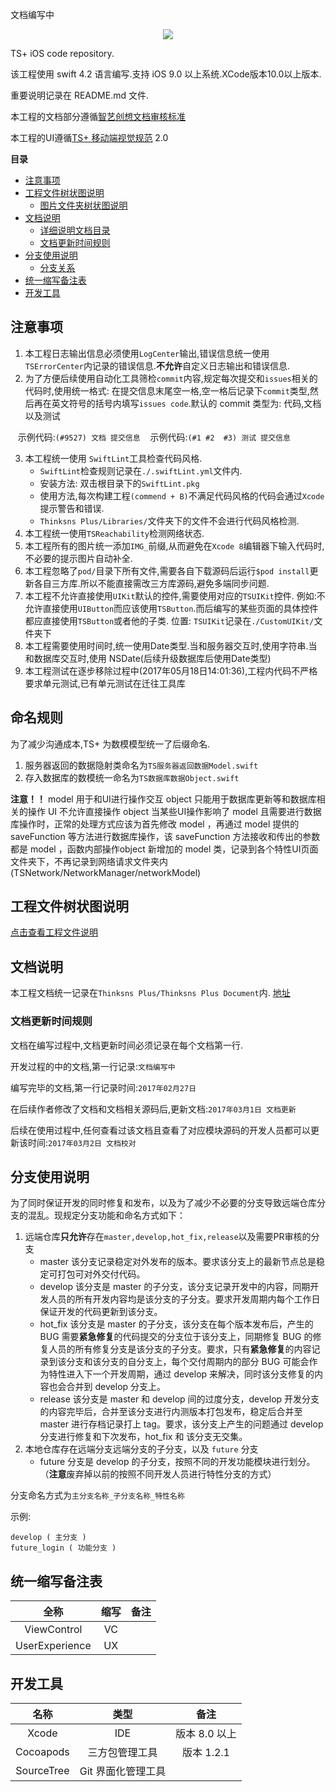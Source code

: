 文档编写中

<p align="center"><img src="http://oppt2zece.bkt.clouddn.com/plus.png"></p>

TS+ iOS code repository.

该工程使用 swift 4.2 语言编写.支持 iOS 9.0 以上系统.XCode版本10.0以上版本.

重要说明记录在 README.md 文件.

本工程的文档部分遵循[智艺创想文档审核标准](https://github.com/zhiyicx/mobile-devices-code-style-guide/wiki/智艺创想文档审核标准)

本工程的UI遵循[TS+ 移动端视觉规范](https://github.com/zhiyicx/thinksns-plus-document/tree/master/document/TS%2B%E8%A7%86%E8%A7%89%E8%A7%84%E8%8C%83%202.0) 2.0

**目录**

* [注意事项](#注意事项)
* [工程文件树状图说明](#工程文件树状图说明)
    * [图片文件夹树状图说明](#图片文件夹树状图说明)
* [文档说明](#文档说明)
    * [详细说明文档目录](https://github.com/slimkit/thinksns-plus-guide/tree/master/%E6%8A%80%E6%9C%AF%E6%96%87%E6%A1%A3/iOS%E7%AB%AF/Thinksns%20Plus%20Document)
    * [文档更新时间规则](#文档更新时间规则)
* [分支使用说明](#分支使用说明)
    * [分支关系](#分支关系)
* [统一缩写备注表](#统一缩写备注表)
* [开发工具](#开发工具)

## 注意事项

1. 本工程日志输出信息必须使用`LogCenter`输出,错误信息统一使用`TSErrorCenter`内记录的错误信息.**不允许**自定义日志输出和错误信息.
2. 为了方便后续使用自动化工具筛检`commit`内容,规定每次提交和`issues`相关的代码时,使用统一格式: 在提交信息末尾空一格,空一格后记录下`commit`类型,然后再在英文符号的括号内填写`issues code`.默认的 commit 类型为: 代码,文档以及测试

    示例代码:```(#9527) 文档 提交信息```
    示例代码:```(#1 #2  #3) 测试 提交信息```
 
3. 本工程统一使用 `SwiftLint`工具检查代码风格.
    * `SwiftLint`检查规则记录在`./.swiftLint.yml`文件内.
    * 安装方法: 双击根目录下的`SwiftLint.pkg`
    * 使用方法,每次构建工程`(commend + B)`不满足代码风格的代码会通过`Xcode`提示警告和错误.
    * `Thinksns Plus/Libraries/`文件夹下的文件不会进行代码风格检测.
4. 本工程统一使用`TSReachability`检测网络状态.
5. 本工程所有的图片统一添加`IMG_`前缀,从而避免在`Xcode 8`编辑器下输入代码时,不必要的提示图片自动补全.
6. 本工程忽略了`pod/`目录下所有文件,需要各自下载源码后运行`$pod install`更新各自三方库.所以不能直接需改三方库源码,避免多端同步问题.
7. 本工程不允许直接使用`UIKit`默认的控件,需要使用对应的`TSUIKit`控件.
    例如:不允许直接使用`UIButton`而应该使用`TSButton`.而后编写的某些页面的具体控件都应直接使用`TSButton`或者他的子类.
    位置: `TSUIKit`记录在`./CustomUIKit/`文件夹下
8. 本工程需要使用时间时,统一使用Date类型.当和服务器交互时,使用字符串.当和数据库交互时,使用 NSDate(后续升级数据库后使用Date类型)
9. 本工程测试在逐步移除过程中(2017年05月18日14:01:36),工程内代码不严格要求单元测试,已有单元测试在迁往工具库

## 命名规则

为了减少沟通成本,TS+ 为数模模型统一了后缀命名.

1. 服务器返回的数据隐射类命名为`TS服务器返回数据Model.swift`
2. 存入数据库的数模统一命名为`TS数据库数据Object.swift`

**注意！！**
model 用于和UI进行操作交互
object 只能用于数据库更新等和数据库相关的操作
UI 不允许直接操作 object
当某些UI操作影响了 model 且需要进行数据库操作时，正常的处理方式应该为首先修改 model ，再通过 model 提供的 saveFunction 等方法进行数据库操作，该 saveFunction 方法接收和传出的参数都是 model ，函数内部操作object
新增加的 model 类，记录到各个特性UI页面文件夹下，不再记录到网络请求文件夹内(TSNetwork/NetworkManager/networkModel)

## 工程文件树状图说明

[点击查看工程文件说明](./Thinksns%20Plus%20Document/工程文件结构说明.md)

## 文档说明

本工程文档统一记录在`Thinksns Plus/Thinksns Plus Document`内. [地址](./Thinksns%20Plus%20Document)

### 文档更新时间规则

文档在编写过程中,文档更新时间必须记录在每个文档第一行.

开发过程的中的文档,第一行记录:`文档编写中`

编写完毕的文档,第一行记录时间:`2017年02月27日`

在后续作者修改了文档和文档相关源码后,更新文档:`2017年03月1日 文档更新`

后续在使用过程中,任何查看过该文档且查看了对应模块源码的开发人员都可以更新该时间:`2017年03月2日 文档校对`

## 分支使用说明

为了同时保证开发的同时修复和发布，以及为了减少不必要的分支导致远端仓库分支的混乱。现规定分支功能和命名方式如下：

1. 远端仓库**只允许**存在`master,develop,hot_fix,release`以及需要PR审核的分支
    * master 该分支记录稳定对外发布的版本。要求该分支上的最新节点总是稳定可打包可对外交付代码。
    * develop 该分支是 master 的子分支，该分支记录开发中的内容，同期开发人员的所有开发内容均是该分支的子分支。要求开发周期内每个工作日保证开发的代码更新到该分支。
    * hot_fix 该分支是 master 的子分支，该分支在每个版本发布后，产生的 BUG 需要**紧急修复**的代码提交的分支位于该分支上，同期修复 BUG 的修复人员的所有修复分支是该分支的子分支。要求，只有**紧急修复**的内容记录到该分支和该分支的自分支上，每个交付周期内的部分 BUG 可能会作为特性进入下一个开发周期，通过 develop 来解决，同时该分支修复的内容也会合并到 develop 分支上。
    * release 该分支是 master 和 develop 间的过度分支，develop 开发分支的内容完毕后，合并至该分支进行内测版本打包发布，稳定后合并至 master 进行存档记录打上 tag。要求，该分支上产生的问题通过 develop 分支进行修复和下次发布，hot_fix 和 该分支无交集。
2. 本地仓库存在远端分支远端分支的子分支，以及 `future` 分支
    * future 分支是 develop 的子分支，按照不同的开发功能模块进行划分。（**注意**废弃掉以前的按照不同开发人员进行特性分支的方式）

分支命名方式为`主分支名称_子分支名称_特性名称`

示例:

```shell
develop ( 主分支 )
future_login ( 功能分支 )

```

## 统一缩写备注表

| 全称 | 缩写 | 备注 |
|:----:|:----:|:----:|
| ViewControl | VC |  |
| UserExperience | UX |  |

##  开发工具

| 名称 | 类型 | 备注 |
|:----:|:----:|:----:|
| Xcode | IDE | 版本 8.0 以上 |
| Cocoapods | 三方包管理工具 | 版本 1.2.1 |
| SourceTree | Git 界面化管理工具 |  |
